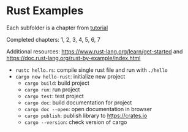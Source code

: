 # Rust Examples

Each subfolder is a chapter from [tutorial](https://doc.rust-lang.org/book/ch04-01-what-is-ownership.html)

Completed chapters: 1, 2, 3, 4, 5, 6, 7

Additional resources: <https://www.rust-lang.org/learn/get-started> and <https://doc.rust-lang.org/rust-by-example/index.html>

- `rustc hello.rs`: compile single rust file and run with `./hello`
- `cargo new hello-rust`: initialize new project
  - `cargo build`: build project
  - `cargo run`: run project
  - `cargo test`: test project
  - `cargo doc`: build documentation for project
  - `cargo doc --open`: open documentation in browser
  - `cargo publish`: publish library to <https://crates.io>
  - `cargo --version`: check version of cargo
